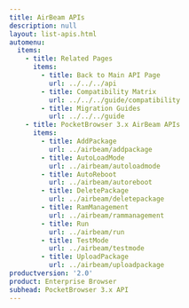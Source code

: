 ```yaml
---
title: AirBeam APIs
description: null
layout: list-apis.html
automenu:
  items:
    - title: Related Pages
      items:
        - title: Back to Main API Page
          url: ../../../api
        - title: Compatibility Matrix
          url: ../../../guide/compatibility
        - title: Migration Guides
          url: ../../../guide
    - title: PocketBrowser 3.x AirBeam APIs
      items:
        - title: AddPackage
          url: ../airbeam/addpackage
        - title: AutoLoadMode
          url: ../airbeam/autoloadmode
        - title: AutoReboot
          url: ../airbeam/autoreboot
        - title: DeletePackage
          url: ../airbeam/deletepackage
        - title: RamManagement
          url: ../airbeam/rammanagement
        - title: Run
          url: ../airbeam/run
        - title: TestMode
          url: ../airbeam/testmode
        - title: UploadPackage
          url: ../airbeam/uploadpackage
productversion: '2.0'
product: Enterprise Browser
subhead: PocketBrowser 3.x API
---
```


